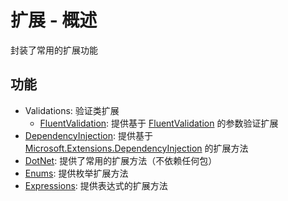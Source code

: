﻿# 扩展 - 概述

封装了常用的扩展功能

## 功能

* Validations: 验证类扩展
  * [FluentValidation](/framework/utils/extensions/fluent-validation): 提供基于 [FluentValidation](https://www.nuget.org/packages/FluentValidation) 的参数验证扩展
* [DependencyInjection](/framework/utils/extensions/dependency-injection): 提供基于 [Microsoft.Extensions.DependencyInjection](https://www.nuget.org/packages/Microsoft.Extensions.DependencyInjection) 的扩展方法
* [DotNet](/framework/utils/extensions/dotnet): 提供了常用的扩展方法（不依赖任何包）
* [Enums](/framework/utils/extensions/enums): 提供枚举扩展方法
* [Expressions](/framework/utils/extensions/expression): 提供表达式的扩展方法